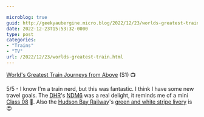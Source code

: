 ```yaml
---

microblog: true
guid: http://geekyaubergine.micro.blog/2022/12/23/worlds-greatest-train.html
date: 2022-12-23T15:53:32-0000
type: post
categories:
- "Trains"
- "TV"
url: /2022/12/23/worlds-greatest-train.html
---
```

[World's Greatest Train Journeys from Above](https://www.imdb.com/title/tt25436306/) (S1) 📺

5/5 - I know I'm a train nerd, but this was fantastic. I think I have some new travel goals. The [DHR](http://dhr.in.net/)'s [NDM6](http://dhr.in.net/dhr-locomotives.php) was a real delight, it reminds me of a mini [Class 08](https://en.wikipedia.org/wiki/British_Rail_Class_08) 🥰. Also the [Hudson Bay Railway](https://en.wikipedia.org/wiki/Hudson_Bay_Railway_(1997))'s [green and white stripe livery](https://www.flickr.com/photos/23711298@N07/3043205943) is 😍
